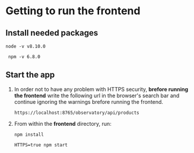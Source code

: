 # Getting to run the frontend

## Install needed packages

   ```
   node -v v8.10.0
   ```
   ```
    npm -v 6.8.0
   ```
   
## Start the app

1. In order not to have any problem with HTTPS security, **brefore running the frontend** write the following url in the browser's search bar and continue ignoring the warnings brefore running the frontend.
   ```
   https://localhost:8765/observatory/api/products
   ```
   
2. From within the **frontend** directory, run:

   ```
   npm install
   ```
   
   ```
   HTTPS=true npm start
   ```

